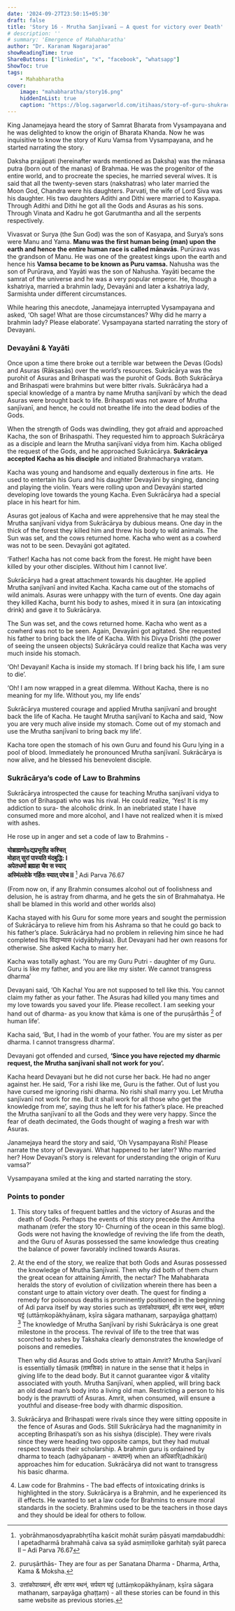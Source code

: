 ```yaml
---
date: '2024-09-27T23:50:15+05:30'
draft: false
title: 'Story 16 - Mrutha Sanjīvanī – A quest for victory over Death'
# description: ''
# summary: 'Emergence of Mahabharatha'
author: "Dr. Karanam Nagarajarao"
showReadingTime: true
ShareButtons: ["linkedin", "x", "facebook", "whatsapp"]
ShowToc: true
tags: 
    - Mahabharatha
cover:
    image: "mahabharatha/story16.png"
    hiddenInList: true
    caption: "https://blog.sagarworld.com/itihaas/story-of-guru-shukracharya-chapter-9/"
---
```


King Janamejaya heard the story of Samrat Bharata from Vysampayana and he was delighted to know the origin of Bharata Khanda. Now he was inquisitive to know the story of Kuru Vamsa from Vysampayana, and he started narrating the story.

Daksha prajāpati (hereinafter wards mentioned as Daksha) was the mānasa putra (born out of the manas) of Brahmaa. He was the progenitor of the entire world, and to procreate the species, he married several wives. It is said that all the twenty-seven stars (nakshatras) who later married the Moon God, Chandra were his daughters. Parvati, the wife of Lord Siva was his daughter. His two daughters Adithi and Dithi were married to Kasyapa. Through Adithi and Dithi he got all the Gods and Asuras as his sons. Through Vinata and Kadru he got Garutmantha and all the serpents respectively.

Vivasvat or Surya (the Sun God) was the son of Kasyapa, and Surya’s sons were Manu and Yama. **Manu was the first human being (man) upon the earth and hence the entire human race is called mānavās**. Purūrava was the grandson of Manu. He was one of the greatest kings upon the earth and hence his **Vamsa became to be known as Puru vamsa.** Nahusha was the son of Purūrava, and Yayāti was the son of Nahusha. Yayāti became the samrat of the universe and he was a very popular emperor. He, though a kshatriya, married a brahmin lady, Devayāni and later a kshatriya lady, Sarmishta under different circumstances.

While hearing this anecdote, Janamejaya interrupted Vysampayana and asked, ‘Oh sage! What are those circumstances? Why did he marry a brahmin lady? Please elaborate’. Vysampayana started narrating the story of Devayani.

### Devayāni & Yayāti

Once upon a time there broke out a terrible war between the Devas (Gods) and Asuras (Rākṣasās) over the world’s resources. Sukrācārya was the purohit of Asuras and Brihaspati was the purohit of Gods. Both Sukrācārya and Brihaspati were brahmins but were bitter rivals. Sukrācārya had a special knowledge of a mantra by name Mrutha sanjīvanī by which the dead Asuras were brought back to life. Brihaspati was not aware of Mrutha sanjīvanī, and hence, he could not breathe life into the dead bodies of the Gods.

When the strength of Gods was dwindling, they got afraid and approached Kacha, the son of Brihaspathi. They requested him to approach Sukrācārya as a disciple and learn the Mrutha sanjīvanī vidya from him. Kacha obliged the request of the Gods, and he approached Sukrācārya. **Sukrācārya accepted Kacha as his disciple** and initiated Brahmacharya vratam.

Kacha was young and handsome and equally dexterous in fine arts.  He used to entertain his Guru and his daughter Devayāni by singing, dancing and playing the violin. Years were rolling upon and Devayāni started developing love towards the young Kacha. Even Sukrācārya had a special place in his heart for him.

Asuras got jealous of Kacha and were apprehensive that he may steal the Mrutha sanjīvanī vidya from Sukrācārya by dubious means. One day in the thick of the forest they killed him and threw his body to wild animals. The Sun was set, and the cows returned home. Kacha who went as a cowherd was not to be seen. Devayāni got agitated.

‘Father! Kacha has not come back from the forest. He might have been killed by your other disciples. Without him I cannot live’.

Sukrācārya had a great attachment towards his daughter. He applied Mrutha sanjīvanī and invited Kacha. Kacha came out of the stomachs of wild animals. Asuras were unhappy with the turn of events. One day again they killed Kacha, burnt his body to ashes, mixed it in sura (an intoxicating drink) and gave it to Sukrācārya.

The Sun was set, and the cows returned home. Kacha who went as a cowherd was not to be seen. Again, Devayāni got agitated. She requested his father to bring back the life of Kacha. With his Divya Drishti (the power of seeing the unseen objects) Sukrācārya could realize that Kacha was very much inside his stomach.

‘Oh! Devayani! Kacha is inside my stomach. If I bring back his life, I am sure to die’.

‘Oh! I am now wrapped in a great dilemma. Without Kacha, there is no meaning for my life. Without you, my life ends’

Sukrācārya mustered courage and applied Mrutha sanjīvanī and brought back the life of Kacha. He taught Mrutha sanjīvanī to Kacha and said, ‘Now you are very much alive inside my stomach. Come out of my stomach and use the Mrutha sanjīvanī to bring back my life’.

Kacha tore open the stomach of his own Guru and found his Guru lying in a pool of blood. Immediately he pronounced Mrutha sanjīvanī. Sukrācārya is now alive, and he blessed his benevolent disciple.

### Sukrācārya’s code of Law to Brahmins

Sukrācārya introspected the cause for teaching Mrutha sanjīvanī vidya to the son of Brihaspati who was his rival. He could realize, ‘Yes! It is my addiction to sura- the alcoholic drink. In an inebriated state I have consumed more and more alcohol, and I have not realized when it is mixed with ashes.

He rose up in anger and set a code of law to Brahmins -

**योब्राह्मणोsद्यप्रभृतीह कश्चित्**  
**मोहात् सुरां पास्यति मंदबुद्धि: I**  
**अपेतधर्मा ब्रह्महा चैव स स्याद्**  
**अस्मिंल्लोके गर्हितः स्यात् परेच II** [^1] Adi Parva 76.67

(From now on, if any Brahmin consumes alcohol out of foolishness and delusion, he is astray from dharma, and he gets the sin of Brahmahatya. He shall be blamed in this world and other worlds also)

Kacha stayed with his Guru for some more years and sought the permission of Sukrācārya to relieve him from his Ashrama so that he could go back to his father’s place. Sukrācārya had no problem in relieving him since he had completed his विद्याभ्यास (vidyābhyāsa). But Devayani had her own reasons for otherwise. She asked Kacha to marry her.

Kacha was totally aghast. ‘You are my Guru Putri - daughter of my Guru. Guru is like my father, and you are like my sister. We cannot transgress dharma’

Devayani said, ‘Oh Kacha! You are not supposed to tell like this. You cannot claim my father as your father. The Asuras had killed you many times and my love towards you saved your life. Please recollect. I am seeking your hand out of dharma- as you know that kāma is one of the puruṣārthās [^2] of human life’.

Kacha said, ‘But, I had in the womb of your father. You are my sister as per dharma. I cannot transgress dharma’.

Devayani got offended and cursed, **‘Since you have rejected my dharmic request, the Mrutha sanjīvanī shall not work for you’.**

Kacha heard Devayani but he did not curse her back. He had no anger against her. He said, ‘For a rishi like me, Guru is the father. Out of lust you have cursed me ignoring rishi dharma. No rishi shall marry you. Let Mrutha sanjīvanī not work for me. But it shall work for all those who get the knowledge from me’, saying thus he left for his father’s place. He preached the Mrutha sanjīvanī to all the Gods and they were very happy. Since the fear of death decimated, the Gods thought of waging a fresh war with Asuras.

Janamejaya heard the story and said, ‘Oh Vysampayana Rishi! Please narrate the story of Devayani. What happened to her later? Who married her? How Devayani’s story is relevant for understanding the origin of Kuru vamsa?’

Vysampayana smiled at the king and started narrating the story.

### Points to ponder

1. This story talks of frequent battles and the victory of Asuras and the death of Gods. Perhaps the events of this story precede the Amritha mathanam (refer the story 10- Churning of the ocean in this same blog). Gods were not having the knowledge of reviving the life from the death, and the Guru of Asuras possessed the same knowledge thus creating the balance of power favorably inclined towards Asuras.
2. At the end of the story, we realize that both Gods and Asuras possessed the knowledge of Mrutha Sanjīvanī. Then why did both of them churn the great ocean for attaining Amrith, the nectar? The Mahabharata heralds the story of evolution of civilization wherein there has been a constant urge to attain victory over death. The quest for finding a remedy for poisonous deaths is prominently positioned in the beginning of Adi parva itself by way stories such as उत्तांकोपाख्यानं, क्षीर सागर मथनं, सर्पयाग घट्टं (uttāṃkopākhyānaṃ, kṣīra sāgara mathanaṃ, sarpayāga ghaṭṭaṃ) [^3] The knowledge of Mrutha Sanjīvanī by rishi Sukrācārya is one great milestone in the process. The revival of life to the tree that was scorched to ashes by Takshaka clearly demonstrates the knowledge of poisons and remedies.

	Then why did Asuras and Gods strive to attain Amrit? Mrutha Sanjīvanī is essentially tāmasik (तामसिक) in nature in the sense that it helps in giving life to the dead body. But it cannot guarantee vigor & vitality associated with youth. Mrutha Sanjīvanī, when applied, will bring back an old dead man’s body into a living old man. Restricting a person to his body is the pravrutti of Asuras. Amrit, when consumed, will ensure a youthful and disease-free body with dharmic disposition.

3. Sukrācārya and Brihaspati were rivals since they were sitting opposite in the fence of Asuras and Gods. Still Sukrācārya had the magnanimity in accepting Brihaspati’s son as his sishya (disciple). They were rivals since they were heading two opposite camps, but they had mutual respect towards their scholarship. A brahmin guru is ordained by dharma to teach (adhyāpanaṃ - अध्यापनं) when an अधिकारि(adhikāri) approaches him for education. Sukrācārya did not want to transgress his basic dharma.
4. Law code for Brahmins - The bad effects of intoxicating drinks is highlighted in the story. Sukrācārya is a Brahmin, and he experienced its ill effects. He wanted to set a law code for Brahmins to ensure moral standards in the society. Brahmins used to be the teachers in those days and they should be ideal for others to follow.

[^1]: yobrāhmaṇosdyaprabhṛtīha kaścit
mohāt surāṃ pāsyati maṃdabuddhi: I
apetadharmā brahmahā caiva sa syād
asmiṃlloke garhitaḥ syāt pareca II – Adi Parva 76.67
[^2]: puruṣārthās- They are four as per Sanatana Dharma - Dharma, Artha, Kama & Moksha.
[^3]: उत्तांकोपाख्यानं, क्षीर सागर मथनं, सर्पयाग घट्टं (uttāṃkopākhyānaṃ, kṣīra sāgara mathanaṃ, sarpayāga ghaṭṭaṃ) - all these stories can be found in this same website as previous stories.